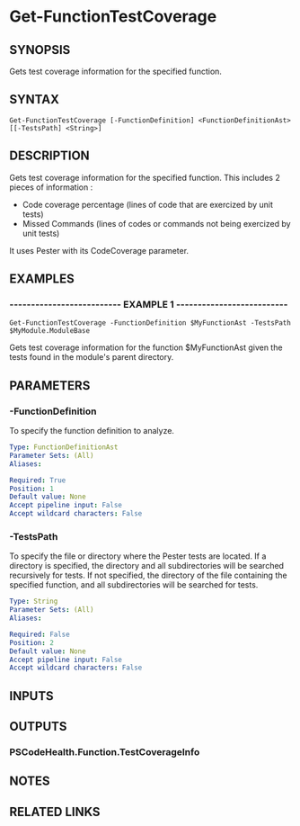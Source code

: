 # Get-FunctionTestCoverage

## SYNOPSIS
Gets test coverage information for the specified function.

## SYNTAX

```
Get-FunctionTestCoverage [-FunctionDefinition] <FunctionDefinitionAst> [[-TestsPath] <String>]
```

## DESCRIPTION
Gets test coverage information for the specified function.
This includes 2 pieces of information :  
  - Code coverage percentage (lines of code that are exercized by unit tests)  
  - Missed Commands (lines of codes or commands not being exercized by unit tests)  

It uses Pester with its CodeCoverage parameter.

## EXAMPLES

### -------------------------- EXAMPLE 1 --------------------------
```
Get-FunctionTestCoverage -FunctionDefinition $MyFunctionAst -TestsPath $MyModule.ModuleBase
```

Gets test coverage information for the function $MyFunctionAst given the tests found in the module's parent directory.

## PARAMETERS

### -FunctionDefinition
To specify the function definition to analyze.

```yaml
Type: FunctionDefinitionAst
Parameter Sets: (All)
Aliases: 

Required: True
Position: 1
Default value: None
Accept pipeline input: False
Accept wildcard characters: False
```

### -TestsPath
To specify the file or directory where the Pester tests are located.
If a directory is specified, the directory and all subdirectories will be searched recursively for tests.
If not specified, the directory of the file containing the specified function, and all subdirectories will be searched for tests.

```yaml
Type: String
Parameter Sets: (All)
Aliases: 

Required: False
Position: 2
Default value: None
Accept pipeline input: False
Accept wildcard characters: False
```

## INPUTS

## OUTPUTS

### PSCodeHealth.Function.TestCoverageInfo

## NOTES

## RELATED LINKS

